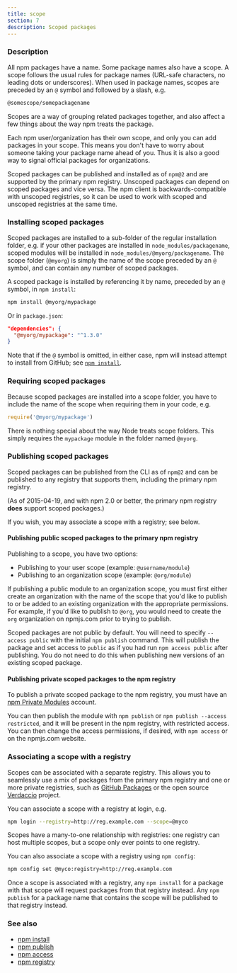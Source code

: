 ```yaml
---
title: scope
section: 7
description: Scoped packages
---
```


### Description

All npm packages have a name.
Some package names also have a scope.
A scope follows the usual rules for package names (URL-safe characters, no leading dots or underscores).
When used in package names, scopes are preceded by an `@` symbol and followed by a slash, e.g.

```bash
@somescope/somepackagename
```

Scopes are a way of grouping related packages together, and also affect a few things about the way npm treats the package.

Each npm user/organization has their own scope, and only you can add packages in your scope.
This means you don't have to worry about someone taking your package name ahead of you.
Thus it is also a good way to signal official packages for organizations.

Scoped packages can be published and installed as of `npm@2` and are supported by the primary npm registry.
Unscoped packages can depend on scoped packages and vice versa.
The npm client is backwards-compatible with unscoped registries, so it can be used to work with scoped and unscoped registries at the same time.

### Installing scoped packages

Scoped packages are installed to a sub-folder of the regular installation folder, e.g. if your other packages are installed in `node_modules/packagename`, scoped modules will be installed in `node_modules/@myorg/packagename`.
The scope folder (`@myorg`) is simply the name of the scope preceded by an `@` symbol, and can contain any number of scoped packages.

A scoped package is installed by referencing it by name, preceded by an
`@` symbol, in `npm install`:

```bash
npm install @myorg/mypackage
```

Or in `package.json`:

```json
"dependencies": {
  "@myorg/mypackage": "^1.3.0"
}
```

Note that if the `@` symbol is omitted, in either case, npm will instead attempt to install from GitHub; see [`npm install`](/commands/npm-install).

### Requiring scoped packages

Because scoped packages are installed into a scope folder, you have to include the name of the scope when requiring them in your code, e.g.

```javascript
require('@myorg/mypackage')
```

There is nothing special about the way Node treats scope folders.
This simply requires the `mypackage` module in the folder named `@myorg`.

### Publishing scoped packages

Scoped packages can be published from the CLI as of `npm@2` and can be published to any registry that supports them, including the primary npm registry.

(As of 2015-04-19, and with npm 2.0 or better, the primary npm registry
**does** support scoped packages.)

If you wish, you may associate a scope with a registry; see below.

#### Publishing public scoped packages to the primary npm registry

Publishing to a scope, you have two options:

- Publishing to your user scope (example: `@username/module`)
- Publishing to an organization scope (example: `@org/module`)

If publishing a public module to an organization scope, you must first either create an organization with the name of the scope that you'd like to publish to or be added to an existing organization with the appropriate permissions.
For example, if you'd like to publish to `@org`, you would  need to create the `org` organization on npmjs.com prior to trying to publish.

Scoped packages are not public by default.
You will need to specify
`--access public` with the initial `npm publish` command.
This will publish the package and set access to `public` as if you had run `npm access public` after publishing.
You do not need to do this when publishing new versions of an existing scoped package.

#### Publishing private scoped packages to the npm registry

To publish a private scoped package to the npm registry, you must have an [npm Private Modules](https://docs.npmjs.com/private-modules/intro) account.

You can then publish the module with `npm publish` or `npm publish
--access restricted`, and it will be present in the npm registry, with restricted access.
You can then change the access permissions, if desired, with `npm access` or on the npmjs.com website.

### Associating a scope with a registry

Scopes can be associated with a separate registry.
This allows you to seamlessly use a mix of packages from the primary npm registry and one or more private registries, such as [GitHub Packages](https://github.com/features/packages) or the open source [Verdaccio](https://verdaccio.org) project.

You can associate a scope with a registry at login, e.g.

```bash
npm login --registry=http://reg.example.com --scope=@myco
```

Scopes have a many-to-one relationship with registries: one registry can host multiple scopes, but a scope only ever points to one registry.

You can also associate a scope with a registry using `npm config`:

```bash
npm config set @myco:registry=http://reg.example.com
```

Once a scope is associated with a registry, any `npm install` for a package with that scope will request packages from that registry instead.
Any
`npm publish` for a package name that contains the scope will be published to
that registry instead.

### See also

* [npm install](/commands/npm-install)
* [npm publish](/commands/npm-publish)
* [npm access](/commands/npm-access)
* [npm registry](/using-npm/registry)
